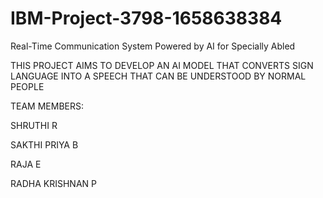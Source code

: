 # IBM-Project-3798-1658638384
Real-Time Communication System Powered by AI for Specially Abled

THIS PROJECT AIMS TO DEVELOP AN AI MODEL THAT CONVERTS SIGN LANGUAGE INTO A SPEECH THAT CAN BE UNDERSTOOD BY NORMAL PEOPLE



TEAM MEMBERS:

SHRUTHI R

SAKTHI PRIYA B

RAJA E

RADHA KRISHNAN P

